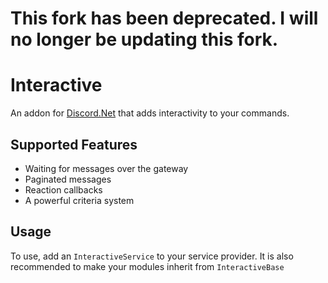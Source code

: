 # This fork has been deprecated. I will no longer be updating this fork.


# Interactive

An addon for [Discord.Net](https://github.com/RogueException/Discord.Net) that adds interactivity to your commands.

## Supported Features

- Waiting for messages over the gateway
- Paginated messages
- Reaction callbacks
- A powerful criteria system

## Usage

To use, add an `InteractiveService` to your service provider. It is also recommended to make your modules inherit from `InteractiveBase`
